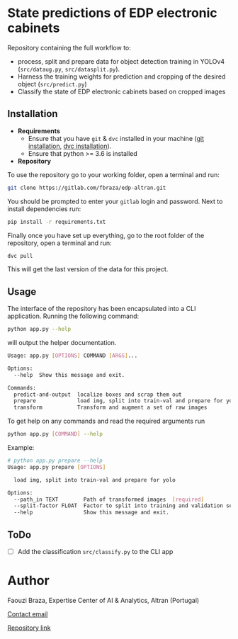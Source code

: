 # State predictions of EDP electronic cabinets

Repository containing the full workflow to:

- process, split and prepare data for object detection training in YOLOv4 (`src/dataug.py`, `src/datasplit.py`). 
- Harness the training weights for prediction and cropping of the desired object (`src/predict.py`)
- Classify the state of EDP electronic cabinets based on cropped images

## Installation

- **Requirements**
  - Ensure that you have `git` & `dvc` installed in your machine ([git installation](https://git-scm.com/book/en/v2/Getting-Started-Installing-Git), [dvc installation](https://dvc.org/doc/install)).
  - Ensure that python >= 3.6 is installed
- **Repository**

To use the repository go to your working folder, open a terminal and run:

```bash
git clone https://gitlab.com/fbraza/edp-altran.git
```

You should be prompted to enter your `gitlab` login and password. Next to install dependencies run:

```bash
pip install -r requirements.txt
```

Finally once you have set up everything, go to the root folder of the repository, open a terminal and run:

```bash
dvc pull
```

This will get the last version of the data for this project.

## Usage

The interface of the repository has been encapsulated into a CLI application.  Running the following command:

```bash
python app.py --help
```

will output the helper documentation.

```bash
Usage: app.py [OPTIONS] COMMAND [ARGS]...

Options:
  --help  Show this message and exit.

Commands:
  predict-and-output  localize boxes and scrap them out
  prepare             load img, split into train-val and prepare for yolo
  transform           Transform and augment a set of raw images
```

To get help on any commands and read the required arguments run

```bash
python app.py [COMMAND] --help
```

Example:

```bash
# python app.py prepare --help
Usage: app.py prepare [OPTIONS]

  load img, split into train-val and prepare for yolo

Options:
  --path_in TEXT        Path of transformed images  [required]
  --split-factor FLOAT  Factor to split into training and validation sets
  --help                Show this message and exit.
```

## ToDo

- [ ] Add the classification `src/classify.py` to the CLI app

# Author

Faouzi Braza, Expertise Center of AI & Analytics, Altran (Portugal)

[Contact email](faouzi.braza@altran.com)

[Repository link](https://gitlab.com/fbraza/edp-altran)
